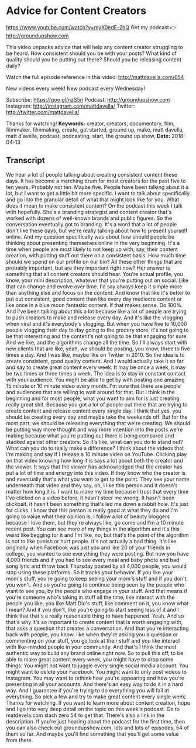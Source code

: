# Advice for Content Creators
https://www.youtube.com/watch?v=myX0edE-2hQ
Get my podcast 👉 http://groundupshow.com

This video unpacks advice that will help any content creator struggling to be heard. How consistent should you be with your posts? What kind of quality should you be putting out there? Should you be releasing content daily?

Watch the full episode reference in this video: http://mattdavella.com/054

New videos every week! New podcast every Wednesday!

Subscribe:  https://goo.gl/nzS5ri
Podcast:  http://groundupshow.com
Instagram:  http://instagram.com/mattdavella/
Twitter:  http://twitter.com/mattdavella/

Thanks for watching!
**Keywords:** creator, creators, documentary, film, filmmaker, filmmaking, create, get started, ground up, make, matt davella, matt d'avella, podcast, podcasting, start, the ground up show, 
**Date:** 2018-04-13

## Transcript
 We hear a lot of people talking about creating consistent content these days. It has become a marching drum for most creators for the past five to ten years. Probably not ten. Maybe five. People have been talking about it a lot, but I want to get a little bit more specific. I want to talk about specifically and go into the granular detail of what that might look like for you. What does it mean to make consistent content? On the podcast this week I talk with hopefully. She's a branding strategist and content creator that's worked with dozens of well-known brands and public figures. So the conversation eventually got to branding. It's a word that a lot of people don't like these days, but we're really talking about how to present yourself online. And my question specifically was about how should people be thinking about presenting themselves online in the very beginning. It's a time when people are most likely to not keep up with, say, their content creation, with putting stuff out there on a consistent basis. How much time should we spend on our profile on our bio? All these other things that are probably important, but are they important right now? Her answer is something that all content creators should hear. You're actual profile, you know, your mini description, whatever that you're putting out on social. Like that can change and evolve over time. I'd say always keep it simple more than anything else and focus on the content. And know that like it's better to put out consistent, good content than like every day mediocre content or like once in a blue moon fantastic content. If that makes sense. Do 100%. And I've been talking about this a lot because like a lot of people are trying to push creators to make and release every day. And it's like the vlogging when viral and it's everybody's vlogging. But when you have five to 10,000 people vlogging their day to day going to the grocery store, it's not going to be that interesting and the content's not going to be that engaging for sure. And we like, and the algorithms change all the time. So I'll always start with new clients that are like, yeah, we should be posting, you know, three to five times a day. And I was like, maybe like on Twitter in 2010. So the idea is to create consistent, good quality content. And I would actually take it so far and say to create great content every week. It may be once a week, it may be two times or three times a week. The idea is to stay in constant contact with your audience. You might be able to get by with posting one amazing 15 minute or 10 minute video every month. I'm sure that there are people and audiences that are willing to wait around for that. But I think in the beginning and for most people, what you want to aim for is just creating really great shit. Because you got a lot of people out there that are trying to create content and release content every single day. I think that yes, you should be creating every day and maybe take the weekends off. But for the most part, we should be releasing everything that we're creating. We should be putting way more thought and way more intention into the posts we're making because what you're putting out there is being compared and stacked against other creators. So it's like, what can you do to stand out? What can you do to really make a difference? I think about the videos that I'm making and say if I release a 10 minute video on YouTube. Clicking play on that video knowing how long it is says a lot about both the creator and the viewer. It says that the viewer has acknowledged that the creator has put a lot of time and energy into this video. If they know who the creator is and eventually that's what you want to get to the point. They see your name underneath that video and they say, oh, I like this person and it doesn't matter how long it is. I want to make my time because I trust that every time I've clicked on a video before, it hasn't steer me wrong. It hasn't been clickbait. It hasn't been something that's led me down a rabbit hole. It's just for clicks. I know that this person is really good at what they do and I'm going to value what their opinion is. I follow a lot of beauty bloggers because I love them, but they're always like, go come and I'm a 10 minute recent post. You can see more of my things in the algorithm and it's this weird like begging for it and I'm like, no, but that's the point of the algorithm is not to like punish or hurt people. It's not actually a bad thing. It's like originally when Facebook was just you and like 20 of your friends in college, you wanted to see everything they were posting. But now you have 4,000 friends and if you had to see every meal and baby photo and bad song lyric and throw back Thursday posted by all 4,000 people, you would stop using these platforms. So it tracks your behavior. If you like your mom's stuff, you're going to keep seeing your mom's stuff and if you don't, you won't. And so you're going to continue being seen by the people who want to see you, by the people who engage in your stuff. And that means if you're someone who's taking in stuff all the time, like interact with the people you like, you like Matt Dio's stuff, like comment on it, you know what I mean? And if you don't, like you're going to start seeing less of it and I think that that's a really reasonable thing to have happened. Yeah. And so that's why it's so important to create content that is worth engaging with, that asks a question that creates a conversation. And that you're interacting back with people, you know, like when they're asking you a question or commenting on your stuff, you go look at their stuff and you like interact with like-minded people in your community. And that's I think the most authentic way to build any brand online right now. So to pull this off, to be able to make great content every week, you might have to drop some things. You might not want to juggle every single social media account. You might want to delete your Facebook. You might want to only post videos to Instagram. You may want to rethink how you're appearing and how you're presenting in all your accounts. And there's an easy way to do it in a hard way. And I guarantee if you're trying to do everything you will fail at everything. So pick a few and try to make great content every single week. Thanks for watching. If you want to learn more about content creation, hope and I go into very deep detail on the topic on this week's podcast. Go to matdevela.com slash zero 54 to get that. There's also a link in the description. If you're just hearing about the podcast for the first time, then you can also check out groundupshow.com, lots and lots of episodes, 54 of them so far. And maybe you'll find something that you'll get some value from there.
